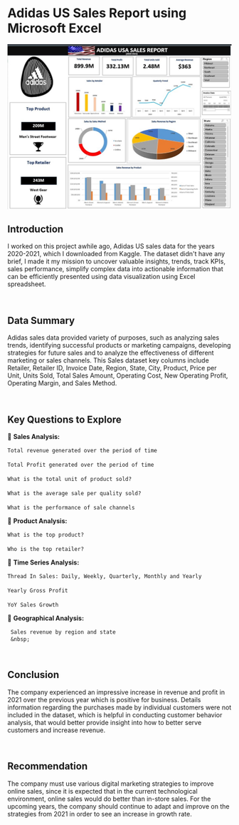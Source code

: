 # Adidas US Sales Report using Microsoft Excel

![adidas_us_sales](adidasshot.jpg)


## Introduction
I worked on this project awhile ago, Adidas US sales data for the years 2020-2021, which I downloaded from Kaggle. The dataset didn't have any brief, I made it my mission to uncover valuable insights, trends, track KPIs, sales performance, simplify complex data into actionable information that can be efficiently presented using data visualization using Excel spreadsheet. 
&nbsp;
  
   &nbsp;

## Data Summary  
Adidas sales data provided variety of purposes, such as analyzing sales trends, identifying successful products or marketing campaigns, developing strategies for future sales and to analyze the effectiveness of different marketing or sales channels. This Sales dataset key columns include Retailer, Retailer ID, Invoice Date, Region, State, City, Product, Price per Unit, Units Sold, Total Sales Amount, Operating Cost, New Operating Profit, Operating Margin, and Sales Method.
&nbsp;
  
   &nbsp;

## Key Questions to Explore

📍 **Sales Analysis:**

    Total revenue generated over the period of time

    Total Profit generated over the period of time 

    What is the total unit of product sold? 

    What is the average sale per quality sold?

    What is the performance of sale channels 



📍 **Product Analysis:**

    What is the top product?

    Who is the top retailer?



📍 **Time Series Analysis:**

    Thread In Sales: Daily, Weekly, Quarterly, Monthly and Yearly 

    Yearly Gross Profit

    YoY Sales Growth



📍 **Geographical Analysis:**

     Sales revenue by region and state     
     &nbsp;
  
   &nbsp;

## Conclusion  
The company experienced an impressive increase in revenue and profit in 2021 over the previous year which is positive for business. Details information regarding the purchases made by individual customers were not included in the dataset, which is helpful in conducting customer behavior analysis, that would better provide insight into how to better serve customers and increase revenue. 
&nbsp;
  
   &nbsp;

## Recommendation
The company must use various digital marketing strategies to improve online sales, since it is expected that in the current technological environment, online sales would do better than in-store sales. 
For the upcoming years, the company should continue to adapt and improve on the strategies from 2021 in order to see an increase in growth rate.


